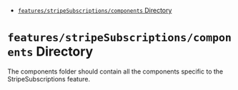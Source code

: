 <!-- START doctoc generated TOC please keep comment here to allow auto update -->
<!-- DON'T EDIT THIS SECTION, INSTEAD RE-RUN doctoc TO UPDATE -->

- [`features/stripeSubscriptions/components` Directory](#featuresstripesubscriptionscomponents-directory)

<!-- END doctoc generated TOC please keep comment here to allow auto update -->

# `features/stripeSubscriptions/components` Directory

The components folder should contain all the components specific to the StripeSubscriptions feature.
